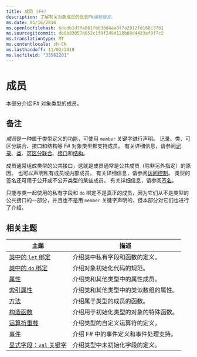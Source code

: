 ```yaml
---
title: 成员 (F#)
description: 了解有关对象成员的信息F#编程语言。
ms.date: 05/16/2016
ms.openlocfilehash: 6dcdb1d7fa061fb838d4aa8f7a2912fd168c3781
ms.sourcegitcommit: db8b83057d052c1f9f249d128b08d4423af0f7c2
ms.translationtype: MT
ms.contentlocale: zh-CN
ms.lasthandoff: 11/02/2018
ms.locfileid: "33562201"
---
```

# <a name="members"></a>成员

本部分介绍 F# 对象类型的成员。


## <a name="remarks"></a>备注
*成员*是一种属于类型定义的功能，可使用 `member` 关键字进行声明。 记录、类、可区分联合、接口和结构等 F# 对象类型都支持成员。 有关详细信息，请参阅[记录](../records.md)、[类](../classes.md)、[可区分联合](../discriminated-Unions.md)、[接口](../interfaces.md)和[结构](../structures.md)。

成员通常组成类型的公共接口，这就是成员通常是公共成员（除非另外指定）的原因。 也可以声明私有成员或内部成员。 有关详细信息，请参阅[访问控制](../access-Control.md)。 类型的签名还可用于公开或不公开类型的某些成员。 有关详细信息，请参阅[签名](../signatures.md)。

只能与类一起使用的私有字段和 `do` 绑定不是真正的成员，因为它们从不是类型的公共接口的一部分，并且也不是用 `member` 关键字声明的，但本部分对它们也进行了介绍。


## <a name="related-topics"></a>相关主题


|主题|描述|
|-----|-----------|
|[类中的 `let` 绑定](let-bindings-in-classes.md)|介绍类中私有字段和函数的定义。|
|[类中的 `do` 绑定](do-bindings-in-classes.md)|介绍对象初始化代码的规范。|
|[属性](properties.md)|介绍类和其他类型中的属性成员。|
|[索引属性](indexed-properties.md)|介绍类和其他类型中的类似数组的属性。|
|[方法](methods.md)|介绍属于类型的成员的函数。|
|[构造函数](constructors.md)|介绍用于初始化类型的对象的特殊函数。|
|[运算符重载](../operator-overloading.md)|介绍类型的自定义运算符的定义。|
|[事件](events.md)|介绍 F# 中的事件定义和事件处理支持。|
|[显式字段：`val` 关键字](explicit-fields-the-val-keyword.md)|介绍类型中未初始化字段的定义。|
